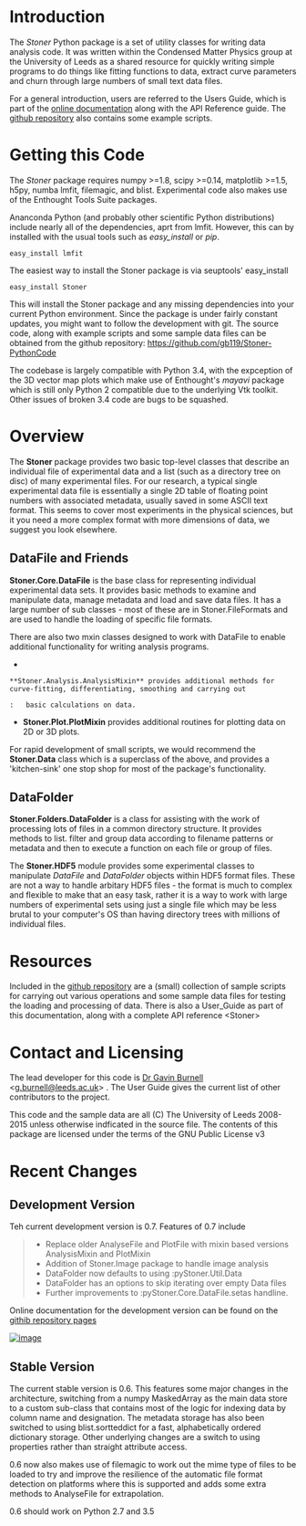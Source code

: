 Introduction
============

The *Stoner* Python package is a set of utility classes for writing data
analysis code. It was written within the Condensed Matter Physics group
at the University of Leeds as a shared resource for quickly writing
simple programs to do things like fitting functions to data, extract
curve parameters and churn through large numbers of small text data
files.

For a general introduction, users are referred to the Users Guide, which
is part of the [online documentation](http://pythonhosted.org/Stoner/)
along with the API Reference guide. The [github
repository](http://www.github.com/gb119/Stoner-PythonCode/) also
contains some example scripts.

Getting this Code
=================

The *Stoner* package requires numpy &gt;=1.8, scipy &gt;=0.14,
matplotlib &gt;=1.5, h5py, numba lmfit, filemagic, and blist.
Experimental code also makes use of the Enthought Tools Suite packages.

Ananconda Python (and probably other scientific Python distributions)
include nearly all of the dependencies, aprt from lmfit. However, this
can by installed with the usual tools such as *easy\_install* or *pip*.

``` {.sourceCode .sh}
easy_install lmfit
```

The easiest way to install the Stoner package is via seuptools'
easy\_install

``` {.sourceCode .sh}
easy_install Stoner
```

This will install the Stoner package and any missing dependencies into
your current Python environment. Since the package is under fairly
constant updates, you might want to follow the development with git. The
source code, along with example scripts and some sample data files can
be obtained from the github repository:
<https://github.com/gb119/Stoner-PythonCode>

The codebase is largely compatible with Python 3.4, with the expception
of the 3D vector map plots which make use of Enthought's *mayavi*
package which is still only Python 2 compatible due to the underlying
Vtk toolkit. Other issues of broken 3.4 code are bugs to be squashed.

Overview
========

The **Stoner** package provides two basic top-level classes that
describe an individual file of experimental data and a list (such as a
directory tree on disc) of many experimental files. For our research, a
typical single experimental data file is essentially a single 2D table
of floating point numbers with associated metadata, usually saved in
some ASCII text format. This seems to cover most experiments in the
physical sciences, but it you need a more complex format with more
dimensions of data, we suggest you look elsewhere.

DataFile and Friends
--------------------

**Stoner.Core.DataFile** is the base class for representing individual
experimental data sets. It provides basic methods to examine and
manipulate data, manage metadata and load and save data files. It has a
large number of sub classes - most of these are in Stoner.FileFormats
and are used to handle the loading of specific file formats.

There are also two mxin classes designed to work with DataFile to enable
additional functionality for writing analysis programs.

-   

    **Stoner.Analysis.AnalysisMixin** provides additional methods for curve-fitting, differentiating, smoothing and carrying out

    :   basic calculations on data.

-   **Stoner.Plot.PlotMixin** provides additional routines for plotting
    data on 2D or 3D plots.

For rapid development of small scripts, we would recommend the
**Stoner.Data** class which is a superclass of the above, and provides a
'kitchen-sink' one stop shop for most of the package's functionality.

DataFolder
----------

**Stoner.Folders.DataFolder** is a class for assisting with the work of
processing lots of files in a common directory structure. It provides
methods to list. filter and group data according to filename patterns or
metadata and then to execute a function on each file or group of files.

The **Stoner.HDF5** module provides some experimental classes to
manipulate *DataFile* and *DataFolder* objects within HDF5 format files.
These are not a way to handle arbitary HDF5 files - the format is much
to complex and flexible to make that an easy task, rather it is a way to
work with large numbers of experimental sets using just a single file
which may be less brutal to your computer's OS than having directory
trees with millions of individual files.

Resources
=========

Included in the [github
repository](http://www.github.com/gb119/Stoner-PythonCode/) are a
(small) collection of sample scripts for carrying out various operations
and some sample data files for testing the loading and processing of
data. There is also a User\_Guide as part of this documentation, along
with a complete API reference &lt;Stoner&gt;

Contact and Licensing
=====================

The lead developer for this code is [Dr Gavin
Burnell](http://www.stoner.leeds.ac.uk/people/gb)
&lt;<g.burnell@leeds.ac.uk>&gt; . The User Guide gives the current list
of other contributors to the project.

This code and the sample data are all (C) The University of Leeds
2008-2015 unless otherwise indficated in the source file. The contents
of this package are licensed under the terms of the GNU Public License
v3

Recent Changes
==============

Development Version
-------------------

Teh current development version is 0.7. Features of 0.7 include

> -   Replace older AnalyseFile and PlotFile with mixin based versions
>     AnalysisMixin and PlotMixin
> -   Addition of Stoner.Image package to handle image analysis
> -   DataFolder now defaults to using :pyStoner.Util.Data
> -   DataFolder has an options to skip iterating over empty Data files
> -   Further improvements to :pyStoner.Core.DataFile.setas handline.

Online documentation for the development version can be found on the
[githib repository pages](http://gb119.github.io/Stoner-PythonCode)

[![image](https://zenodo.org/badge/17265/gb119/Stoner-PythonCode.svg)](https://zenodo.org/badge/latestdoi/17265/gb119/Stoner-PythonCode)

Stable Version
--------------

The current stable version is 0.6. This features some major changes in
the architecture, switching from a numpy MaskedArray as the main data
store to a custom sub-class that contains most of the logic for indexing
data by column name and designation. The metadata storage has also been
switched to using blist.sortteddict for a fast, alphabetically ordered
dictionary storage. Other underlying changes are a switch to using
properties rather than straight attribute access.

0.6 now also makes use of filemagic to work out the mime type of files
to be loaded to try and improve the resilience of the automatic file
format detection on platforms where this is supported and adds some
extra methods to AnalyseFile for extrapolation.

0.6 should work on Python 2.7 and 3.5
